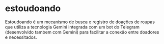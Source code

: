 # estoudoando
Estoudoando é um mecanismo de busca e registro de doações de roupas que utiliza a tecnologia Gemini integrada com um bot do Telegram (desenvolvido tambem com Gemini) para facilitar a conexão entre doadores e necessitados.
